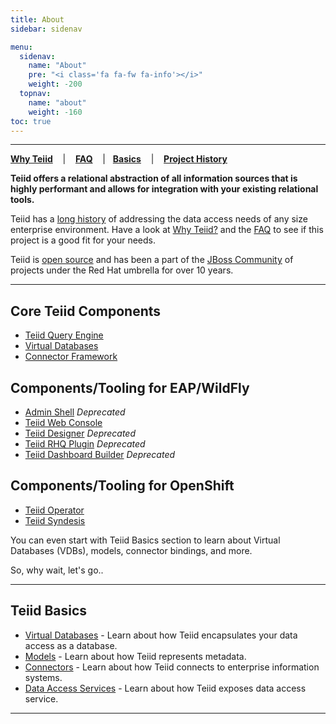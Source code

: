 ```yaml
---
title: About
sidebar: sidenav

menu:
  sidenav:
    name: "About"
    pre: "<i class='fa fa-fw fa-info'></i>"
    weight: -200
  topnav:
    name: "about"
    weight: -160
toc: true
---
```


---
[**Why Teiid**](why-teiid) &nbsp;&nbsp; | &nbsp;&nbsp; [**FAQ**](faq) &nbsp;&nbsp; |&nbsp;&nbsp; [**Basics**](basics) &nbsp;&nbsp; | &nbsp;&nbsp; [**Project History**](history)

**Teiid offers a relational abstraction of all information sources that is highly performant and allows for integration with your existing relational tools.**

Teiid has a [long history](./history) of addressing the data access needs of any size enterprise environment.  Have a look at [Why Teiid?](./why-teiid) and the [FAQ](faq) to see if this project is a good fit for your needs.

Teiid is [open source](/community/contributing/) and has been a part of the [JBoss Community](https://developer.jboss.org/welcome) of projects under the Red Hat umbrella for over 10 years. 

---
## Core Teiid Components

*   [Teiid Query Engine](./teiid_runtimes)
*   [Virtual Databases](./basics/vdbs/index.html)
*   [Connector Framework](./basics/connectors/index.html)

## Components/Tooling for EAP/WildFly

*   [Admin Shell](/teiid_wildfly/tools#admin-shell) *Deprecated*
*   [Teiid Web Console](/teiid_wildfly/tools#teiid-console)
*   [Teiid Designer](http://teiiddesigner.jboss.org/) *Deprecated*
*   [Teiid RHQ Plugin](https://community.jboss.org/wiki/NewTeiidRHQPluginForTeiid8x) *Deprecated*
*   [Teiid Dashboard Builder](https://issues.redhat.com/browse/TEIIDDSHB) *Deprecated*

## Components/Tooling for OpenShift

*   [Teiid Operator](/teiid_cloud#teiid-operator)
*   [Teiid Syndesis](/teiid_cloud#teiid-syndesis)

You can even start with Teiid Basics section to learn about Virtual Databases (VDBs), models, connector bindings, and more.

So, why wait, let's go..

---
## Teiid Basics

*   [Virtual Databases](../about/basics/vdbs/) - Learn about how Teiid encapsulates your data access as a database.
*   [Models](../about/basics/models/) - Learn about how Teiid represents metadata.
*   [Connectors](../about/basics/connectors/) - Learn about how Teiid connects to enterprise information systems.
*   [Data Access Services](../about/basics/dataservices/) - Learn about how Teiid exposes data access service.

---
